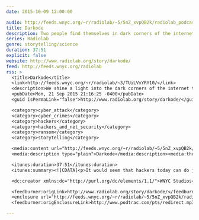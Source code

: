 ```yaml
---
date: 2015-10-09 12:00:00

audio: http://feeds.wnyc.org/~r/radiolab/~5/5nZ_xvpQB2k/radiolab_podcast15darkode.mp3
title: Darkode
description: Two people find themselves in dark corners of the internet.
series: Radiolab
genre: storytelling/science
duration: 37:51
explicit: false
website: http://www.radiolab.org/story/darkode/
feed: http://feeds.wnyc.org/radiolab
rss: >
  <title>Darkode</title>
  <link>http://feeds.wnyc.org/~r/radiolab/~3/TUiLVxYRY10/</link>
  <description>We shine a light into the dark corners of the internet to see the world from the perspective of both cyber crime victims and perpetrators.&lt;img src="http://feeds.feedburner.com/~r/radiolab/~4/TUiLVxYRY10" height="1" width="1" alt=""/&gt;</description>
  <pubDate>Mon, 21 Sep 2015 21:16:25 -0400</pubDate>
  <guid isPermaLink="false">http://www.radiolab.org/story/darkode/</guid>

  <category>cyber_attack</category>
  <category>cyber_crimes</category>
  <category>hackers</category>
  <category>hackers_and_net_security</category>
  <category>ransom</category>
  <category>storytelling</category>

  <media:content url="http://feeds.wnyc.org/~r/radiolab/~5/5nZ_xvpQB2k/radiolab_podcast15darkode.mp3" type="audio/mpeg" />
  <media:description type="plain">Darkode</media:description><media:thumbnail url="https://media2.wnyc.org/i/130/130/l/80/1/20012126753_a7af44d995_o.jpg" width="130" height="130" />

  <itunes:duration>37:51</itunes:duration>
  <itunes:summary><![CDATA[<p>It would seem that hackers today can do just about anything they want - from turning on the cellphone in your pocket to holding your life's work hostage. Cyber criminals today have more sophisticated tools, have learned to work collaboratively around the world and have found innovative ways to remain deep undercover in the internet's shadows. This episode, we shine a light into those shadows to see the world from the perspectives of both cybercrime victims and perpetrators.</p><p>First we meet mother-daughter duo Alina and Inna Simone, who tell us about being held hostage by criminals who have burrowed into their lives from half a world away. Along the way we learn about the legally sticky spot that unwitting accomplices like Will Wheeler find themselves in.</p><p>Then reporter and author Joseph Menn tells us about the surprisingly lucrative professional hacker structure in places throughout the former Soviet Union. Finally, the co-creator of one of the most notorious online marketplaces to ever exist speaks to us and NPR cyber-crime expert Dina Temple-Raston about how a young suburban Boy Scout can turn into a world renowned black hat hacker.</p><p>Produced by Kelsey Padgett and Andy Mills. </p>]]></itunes:summary>

  <dc:creator xmlns:dc="http://purl.org/dc/elements/1.1/">WNYC Studios</dc:creator><itunes:explicit>no</itunes:explicit><itunes:subtitle>We shine a light into the dark corners of the internet to see the world from the perspective of both cyber crime victims and perpetrators. </itunes:subtitle><itunes:author>WNYC Studios</itunes:author><itunes:keywords>Science,Technology,Philosophy,Education,radiolab,jad,abumrad,krulwich,Radio,Lab,wnyc,studios</itunes:keywords>

  <feedburner:origLink>http://www.radiolab.org/story/darkode/</feedburner:origLink>
  <enclosure url="http://feeds.wnyc.org/~r/radiolab/~5/5nZ_xvpQB2k/radiolab_podcast15darkode.mp3" length="0" type="audio/mpeg" />
  <feedburner:origEnclosureLink>http://www.podtrac.com/pts/redirect.mp3/audio.wnyc.org/radiolab_podcast/radiolab_podcast15darkode.mp3</feedburner:origEnclosureLink>

---
```

